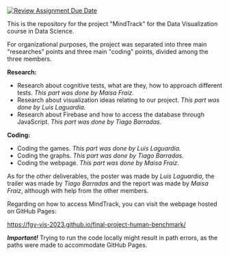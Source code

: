 [![Review Assignment Due Date](https://classroom.github.com/assets/deadline-readme-button-24ddc0f5d75046c5622901739e7c5dd533143b0c8e959d652212380cedb1ea36.svg)](https://classroom.github.com/a/bJdnex5_)

This is the repository for the project "MindTrack" for the Data Visualization course in Data Science.

For organizational purposes, the project was separated into three main "researches" points and three main "coding" points, divided among the three members.

**Research:**

+ Research about cognitive tests, what are they, how to approach different tests. *This part was done by Maisa Fraiz.*
+ Research about visualization ideas relating to our project. *This part was done by Luis Laguardia.*
+ Research about Firebase and how to access the database through JavaScript. *This part was done by Tiago Barradas.*

**Coding:**

+ Coding the games. *This part was done by Luis Laguardia.*
+ Coding the graphs. *This part was done by Tiago Barradas.*
+ Coding the webpage. *This part was done by Maisa Fraiz.*

As for the other deliverables, the poster was made by *Luis Laguardia*, the trailer was made by *Tiago Barradas* and the report was made by *Maisa Fraiz*, although with help from the other members.

Regarding on how to access MindTrack, you can visit the webpage hosted on GitHub Pages: 

https://fgv-vis-2023.github.io/final-project-human-benchmark/

***Important!*** Trying to run the code locally might result in path errors, as the paths were made to accommodate GitHub Pages.



